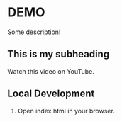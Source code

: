 # DEMO

Some description!

## This is my subheading
Watch this video on YouTube.

## Local Development

1. Open index.html in your browser.